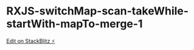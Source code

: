 # RXJS-switchMap-scan-takeWhile-startWith-mapTo-merge-1

[Edit on StackBlitz ⚡️](https://stackblitz.com/edit/typescript-kja3f7)